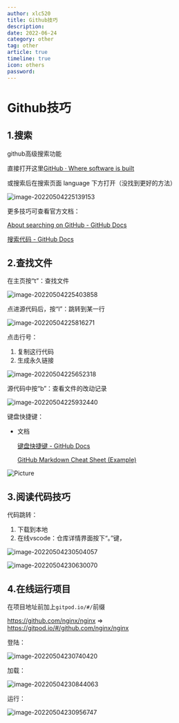 ```yaml
---
author: xlc520
title: Github技巧
description: 
date: 2022-06-24
category: other
tag: other
article: true
timeline: true
icon: others
password: 
---
```


# Github技巧

## 1.搜索

github高级搜索功能

直接打开这里[GitHub · Where software is built](https://github.com/search/advanced)

或搜索后在搜索页面 language 下方打开（没找到更好的方法）

![image-20220504225139153](https://static.xlc520.ml/blogImage/image-20220504225139153-165500134904917.png)

更多技巧可查看官方文档：

[About searching on GitHub - GitHub Docs](https://docs.github.com/cn/search-github/getting-started-with-searching-on-github/about-searching-on-github)

[搜索代码 - GitHub Docs](https://docs.github.com/cn/search-github/searching-on-github/searching-code)

## 2.查找文件

在主页按“t”：查找文件

![image-20220504225403858](https://static.xlc520.ml/blogImage/image-20220504225403858-165500134905018.png)

点进源代码后，按“l”：跳转到某一行

![image-20220504225816271](https://static.xlc520.ml/blogImage/image-20220504225816271.png)

点击行号：

1. 复制这行代码
2. 生成永久链接

![image-20220504225652318](https://static.xlc520.ml/blogImage/image-20220504225652318.png)

源代码中按“b”：查看文件的改动记录

![image-20220504225932440](https://static.xlc520.ml/blogImage/image-20220504225932440-165500134905019.png)

键盘快捷键：

- 文档

  [键盘快捷键 - GitHub Docs](https://docs.github.com/cn/get-started/using-github/keyboard-shortcuts)

  [GitHub Markdown Cheat Sheet (Example)](https://coderwall.com/p/ln-ira/github-markdown-cheat-sheet)
 
![Picture](https://static.xlc520.ml/blogImage/gs-165500134905020.png)

## 3.阅读代码技巧

代码跳转：

1. 下载到本地
2. 在线vscode：仓库详情界面按下“。”键，

![image-20220504230504057](https://static.xlc520.ml/blogImage/image-20220504230504057-165500134905021.png)

![image-20220504230630070](https://static.xlc520.ml/blogImage/image-20220504230630070-165500155568446.png)

## 4.在线运行项目

在项目地址前加上`gitpod.io/#/`前缀

https://github.com/nginx/nginx => https://gitpod.io/#/github.com/nginx/nginx

登陆：

![image-20220504230740420](https://static.xlc520.ml/blogImage/image-20220504230740420.png)

加载：

![image-20220504230844063](https://static.xlc520.ml/blogImage/image-20220504230844063-165500134905023.png)

运行：

![image-20220504230956747](https://static.xlc520.ml/blogImage/image-20220504230956747-165500134905024.png)
